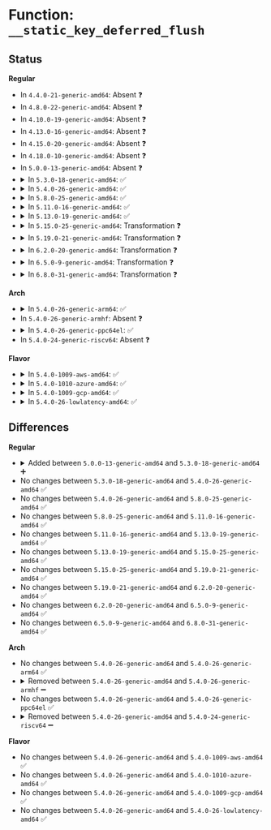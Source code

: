 # Function: <code>__static_key_deferred_flush</code>

## Status
<b>Regular</b>
<ul>
<li>
In <code>4.4.0-21-generic-amd64</code>: Absent ❓
</li>
<li>
In <code>4.8.0-22-generic-amd64</code>: Absent ❓
</li>
<li>
In <code>4.10.0-19-generic-amd64</code>: Absent ❓
</li>
<li>
In <code>4.13.0-16-generic-amd64</code>: Absent ❓
</li>
<li>
In <code>4.15.0-20-generic-amd64</code>: Absent ❓
</li>
<li>
In <code>4.18.0-10-generic-amd64</code>: Absent ❓
</li>
<li>
In <code>5.0.0-13-generic-amd64</code>: Absent ❓
</li>
<li>
<details>
<summary>In <code>5.3.0-18-generic-amd64</code>: ✅</summary>

```c
void __static_key_deferred_flush(void * key, struct delayed_work * work)
```

```json
{
  "name": "__static_key_deferred_flush",
  "collision_type": "Unique Global",
  "inline_type": "No",
  "funcs": [
    {
      "addr": 18446744071581011760,
      "name": "__static_key_deferred_flush",
      "external": true,
      "loc": "kernel/jump_label.c:293",
      "file": "kernel/jump_label.c",
      "inline": "seen, unknown",
      "caller_inline": [],
      "caller_func": [
        "net/ipv4/tcp_input.c:clean_acked_data_flush",
        "net/ipv6/ip6_flowlabel.c:ip6_flowlabel_cleanup"
      ]
    }
  ],
  "symbols": [
    {
      "addr": 18446744071581011760,
      "name": "__static_key_deferred_flush",
      "section": ".text",
      "bind": "STB_GLOBAL",
      "size": 71
    }
  ]
}
```
</details>
</li>
<li>
<details>
<summary>In <code>5.4.0-26-generic-amd64</code>: ✅</summary>

```c
void __static_key_deferred_flush(void * key, struct delayed_work * work)
```

```json
{
  "name": "__static_key_deferred_flush",
  "collision_type": "Unique Global",
  "inline_type": "No",
  "funcs": [
    {
      "addr": 18446744071581067136,
      "name": "__static_key_deferred_flush",
      "external": true,
      "loc": "kernel/jump_label.c:293",
      "file": "kernel/jump_label.c",
      "inline": "seen, unknown",
      "caller_inline": [],
      "caller_func": [
        "net/ipv4/tcp_input.c:clean_acked_data_flush",
        "net/ipv6/ip6_flowlabel.c:ip6_flowlabel_cleanup"
      ]
    }
  ],
  "symbols": [
    {
      "addr": 18446744071581067136,
      "name": "__static_key_deferred_flush",
      "section": ".text",
      "bind": "STB_GLOBAL",
      "size": 71
    }
  ]
}
```
</details>
</li>
<li>
<details>
<summary>In <code>5.8.0-25-generic-amd64</code>: ✅</summary>

```c
void __static_key_deferred_flush(void * key, struct delayed_work * work)
```

```json
{
  "name": "__static_key_deferred_flush",
  "collision_type": "Unique Global",
  "inline_type": "No",
  "funcs": [
    {
      "addr": 18446744071581248096,
      "name": "__static_key_deferred_flush",
      "external": true,
      "loc": "kernel/jump_label.c:293",
      "file": "kernel/jump_label.c",
      "inline": "seen, unknown",
      "caller_inline": [],
      "caller_func": [
        "net/ipv4/tcp_input.c:clean_acked_data_flush",
        "net/ipv6/ip6_flowlabel.c:ip6_flowlabel_cleanup"
      ]
    }
  ],
  "symbols": [
    {
      "addr": 18446744071581248096,
      "name": "__static_key_deferred_flush",
      "section": ".text",
      "bind": "STB_GLOBAL",
      "size": 75
    }
  ]
}
```
</details>
</li>
<li>
<details>
<summary>In <code>5.11.0-16-generic-amd64</code>: ✅</summary>

```c
void __static_key_deferred_flush(void * key, struct delayed_work * work)
```

```json
{
  "name": "__static_key_deferred_flush",
  "collision_type": "Unique Global",
  "inline_type": "No",
  "funcs": [
    {
      "addr": 18446744071581289984,
      "name": "__static_key_deferred_flush",
      "external": true,
      "loc": "kernel/jump_label.c:293",
      "file": "kernel/jump_label.c",
      "inline": "seen, unknown",
      "caller_inline": [],
      "caller_func": [
        "net/ipv4/tcp_input.c:clean_acked_data_flush",
        "net/ipv6/ip6_flowlabel.c:ip6_flowlabel_cleanup"
      ]
    }
  ],
  "symbols": [
    {
      "addr": 18446744071581289984,
      "name": "__static_key_deferred_flush",
      "section": ".text",
      "bind": "STB_GLOBAL",
      "size": 75
    }
  ]
}
```
</details>
</li>
<li>
<details>
<summary>In <code>5.13.0-19-generic-amd64</code>: ✅</summary>

```c
void __static_key_deferred_flush(void * key, struct delayed_work * work)
```

```json
{
  "name": "__static_key_deferred_flush",
  "collision_type": "Unique Global",
  "inline_type": "No",
  "funcs": [
    {
      "addr": 18446744071581307824,
      "name": "__static_key_deferred_flush",
      "external": true,
      "loc": "kernel/jump_label.c:293",
      "file": "kernel/jump_label.c",
      "inline": "seen, unknown",
      "caller_inline": [],
      "caller_func": [
        "net/ipv4/tcp_input.c:clean_acked_data_flush",
        "net/ipv6/ip6_flowlabel.c:ip6_flowlabel_cleanup"
      ]
    }
  ],
  "symbols": [
    {
      "addr": 18446744071581307824,
      "name": "__static_key_deferred_flush",
      "section": ".text",
      "bind": "STB_GLOBAL",
      "size": 75
    }
  ]
}
```
</details>
</li>
<li>
<details>
<summary>In <code>5.15.0-25-generic-amd64</code>: Transformation ❓</summary>

```c
void __static_key_deferred_flush(void * key, struct delayed_work * work)
```

```json
{
  "name": "__static_key_deferred_flush",
  "collision_type": "Unique Global",
  "inline_type": "No",
  "funcs": [
    {
      "addr": 0,
      "name": "__static_key_deferred_flush",
      "external": true,
      "loc": "kernel/jump_label.c:293",
      "file": "kernel/jump_label.c",
      "inline": "seen, unknown",
      "caller_inline": [],
      "caller_func": [
        "net/ipv4/tcp_input.c:clean_acked_data_flush",
        "net/ipv6/ip6_flowlabel.c:ip6_flowlabel_cleanup"
      ]
    }
  ],
  "symbols": [
    {
      "addr": 18446744071592188821,
      "name": "__static_key_deferred_flush.cold",
      "section": ".text",
      "bind": "STB_LOCAL",
      "size": 28
    },
    {
      "addr": 18446744071581553008,
      "name": "__static_key_deferred_flush",
      "section": ".text",
      "bind": "STB_GLOBAL",
      "size": 83
    }
  ]
}
```
</details>
</li>
<li>
<details>
<summary>In <code>5.19.0-21-generic-amd64</code>: Transformation ❓</summary>

```c
void __static_key_deferred_flush(void * key, struct delayed_work * work)
```

```json
{
  "name": "__static_key_deferred_flush",
  "collision_type": "Unique Global",
  "inline_type": "No",
  "funcs": [
    {
      "addr": 0,
      "name": "__static_key_deferred_flush",
      "external": true,
      "loc": "kernel/jump_label.c:293",
      "file": "kernel/jump_label.c",
      "inline": "seen, unknown",
      "caller_inline": [],
      "caller_func": [
        "net/ipv4/tcp_input.c:clean_acked_data_flush",
        "net/ipv6/ip6_flowlabel.c:ip6_flowlabel_cleanup"
      ]
    }
  ],
  "symbols": [
    {
      "addr": 18446744071593963918,
      "name": "__static_key_deferred_flush.cold",
      "section": ".text",
      "bind": "STB_LOCAL",
      "size": 29
    },
    {
      "addr": 18446744071581904640,
      "name": "__static_key_deferred_flush",
      "section": ".text",
      "bind": "STB_GLOBAL",
      "size": 98
    }
  ]
}
```
</details>
</li>
<li>
<details>
<summary>In <code>6.2.0-20-generic-amd64</code>: Transformation ❓</summary>

```c
void __static_key_deferred_flush(void * key, struct delayed_work * work)
```

```json
{
  "name": "__static_key_deferred_flush",
  "collision_type": "Unique Global",
  "inline_type": "No",
  "funcs": [
    {
      "addr": 0,
      "name": "__static_key_deferred_flush",
      "external": true,
      "loc": "kernel/jump_label.c:321",
      "file": "kernel/jump_label.c",
      "inline": "seen, unknown",
      "caller_inline": [],
      "caller_func": [
        "net/ipv4/tcp_input.c:clean_acked_data_flush",
        "net/ipv6/ip6_flowlabel.c:ip6_flowlabel_cleanup"
      ]
    }
  ],
  "symbols": [
    {
      "addr": 18446744071596023564,
      "name": "__static_key_deferred_flush.cold",
      "section": ".text",
      "bind": "STB_LOCAL",
      "size": 29
    },
    {
      "addr": 18446744071582338848,
      "name": "__static_key_deferred_flush",
      "section": ".text",
      "bind": "STB_GLOBAL",
      "size": 98
    }
  ]
}
```
</details>
</li>
<li>
<details>
<summary>In <code>6.5.0-9-generic-amd64</code>: Transformation ❓</summary>

```c
void __static_key_deferred_flush(void * key, struct delayed_work * work)
```

```json
{
  "name": "__static_key_deferred_flush",
  "collision_type": "Unique Global",
  "inline_type": "No",
  "funcs": [
    {
      "addr": 0,
      "name": "__static_key_deferred_flush",
      "external": true,
      "loc": "kernel/jump_label.c:321",
      "file": "kernel/jump_label.c",
      "inline": "seen, unknown",
      "caller_inline": [],
      "caller_func": [
        "net/ipv4/tcp_input.c:clean_acked_data_flush",
        "net/ipv6/ip6_flowlabel.c:ip6_flowlabel_cleanup"
      ]
    }
  ],
  "symbols": [
    {
      "addr": 18446744071596545850,
      "name": "__static_key_deferred_flush.cold",
      "section": ".text",
      "bind": "STB_LOCAL",
      "size": 29
    },
    {
      "addr": 18446744071582540816,
      "name": "__static_key_deferred_flush",
      "section": ".text",
      "bind": "STB_GLOBAL",
      "size": 98
    }
  ]
}
```
</details>
</li>
<li>
<details>
<summary>In <code>6.8.0-31-generic-amd64</code>: Transformation ❓</summary>

```c
void __static_key_deferred_flush(void * key, struct delayed_work * work)
```

```json
{
  "name": "__static_key_deferred_flush",
  "collision_type": "Unique Global",
  "inline_type": "No",
  "funcs": [
    {
      "addr": 0,
      "name": "__static_key_deferred_flush",
      "external": true,
      "loc": "kernel/jump_label.c:321",
      "file": "kernel/jump_label.c",
      "inline": "seen, unknown",
      "caller_inline": [],
      "caller_func": [
        "net/ipv4/tcp_input.c:clean_acked_data_flush",
        "net/ipv6/ip6_flowlabel.c:ip6_flowlabel_cleanup"
      ]
    }
  ],
  "symbols": [
    {
      "addr": 18446744071597449629,
      "name": "__static_key_deferred_flush.cold",
      "section": ".text",
      "bind": "STB_LOCAL",
      "size": 29
    },
    {
      "addr": 18446744071582709968,
      "name": "__static_key_deferred_flush",
      "section": ".text",
      "bind": "STB_GLOBAL",
      "size": 98
    }
  ]
}
```
</details>
</li>
</ul>
<b>Arch</b>
<ul>
<li>
<details>
<summary>In <code>5.4.0-26-generic-arm64</code>: ✅</summary>

```c
void __static_key_deferred_flush(void * key, struct delayed_work * work)
```

```json
{
  "name": "__static_key_deferred_flush",
  "collision_type": "Unique Global",
  "inline_type": "No",
  "funcs": [
    {
      "addr": 18446603336492427488,
      "name": "__static_key_deferred_flush",
      "external": true,
      "loc": "kernel/jump_label.c:293",
      "file": "kernel/jump_label.c",
      "inline": "seen, unknown",
      "caller_inline": [],
      "caller_func": [
        "net/ipv4/tcp_input.c:clean_acked_data_flush",
        "net/ipv6/ip6_flowlabel.c:ip6_flowlabel_cleanup"
      ]
    }
  ],
  "symbols": [
    {
      "addr": 18446603336492427488,
      "name": "__static_key_deferred_flush",
      "section": ".text",
      "bind": "STB_GLOBAL",
      "size": 108
    }
  ]
}
```
</details>
</li>
<li>
In <code>5.4.0-26-generic-armhf</code>: Absent ❓
</li>
<li>
<details>
<summary>In <code>5.4.0-26-generic-ppc64el</code>: ✅</summary>

```c
void __static_key_deferred_flush(void * key, struct delayed_work * work)
```

```json
{
  "name": "__static_key_deferred_flush",
  "collision_type": "Unique Global",
  "inline_type": "No",
  "funcs": [
    {
      "addr": 13835058055285695984,
      "name": "__static_key_deferred_flush",
      "external": true,
      "loc": "kernel/jump_label.c:293",
      "file": "kernel/jump_label.c",
      "inline": "seen, unknown",
      "caller_inline": [],
      "caller_func": [
        "net/ipv4/tcp_input.c:clean_acked_data_flush",
        "net/ipv6/ip6_flowlabel.c:ip6_flowlabel_cleanup"
      ]
    }
  ],
  "symbols": [
    {
      "addr": 13835058055285695984,
      "name": "__static_key_deferred_flush",
      "section": ".text",
      "bind": "STB_GLOBAL",
      "size": 160
    }
  ]
}
```
</details>
</li>
<li>
In <code>5.4.0-24-generic-riscv64</code>: Absent ❓
</li>
</ul>
<b>Flavor</b>
<ul>
<li>
<details>
<summary>In <code>5.4.0-1009-aws-amd64</code>: ✅</summary>

```c
void __static_key_deferred_flush(void * key, struct delayed_work * work)
```

```json
{
  "name": "__static_key_deferred_flush",
  "collision_type": "Unique Global",
  "inline_type": "No",
  "funcs": [
    {
      "addr": 18446744071581035984,
      "name": "__static_key_deferred_flush",
      "external": true,
      "loc": "kernel/jump_label.c:293",
      "file": "kernel/jump_label.c",
      "inline": "seen, unknown",
      "caller_inline": [],
      "caller_func": [
        "net/ipv4/tcp_input.c:clean_acked_data_flush",
        "net/ipv6/ip6_flowlabel.c:ip6_flowlabel_cleanup"
      ]
    }
  ],
  "symbols": [
    {
      "addr": 18446744071581035984,
      "name": "__static_key_deferred_flush",
      "section": ".text",
      "bind": "STB_GLOBAL",
      "size": 71
    }
  ]
}
```
</details>
</li>
<li>
<details>
<summary>In <code>5.4.0-1010-azure-amd64</code>: ✅</summary>

```c
void __static_key_deferred_flush(void * key, struct delayed_work * work)
```

```json
{
  "name": "__static_key_deferred_flush",
  "collision_type": "Unique Global",
  "inline_type": "No",
  "funcs": [
    {
      "addr": 18446744071580982064,
      "name": "__static_key_deferred_flush",
      "external": true,
      "loc": "kernel/jump_label.c:293",
      "file": "kernel/jump_label.c",
      "inline": "seen, unknown",
      "caller_inline": [],
      "caller_func": [
        "net/ipv4/tcp_input.c:clean_acked_data_flush",
        "net/ipv6/ip6_flowlabel.c:ip6_flowlabel_cleanup"
      ]
    }
  ],
  "symbols": [
    {
      "addr": 18446744071580982064,
      "name": "__static_key_deferred_flush",
      "section": ".text",
      "bind": "STB_GLOBAL",
      "size": 71
    }
  ]
}
```
</details>
</li>
<li>
<details>
<summary>In <code>5.4.0-1009-gcp-amd64</code>: ✅</summary>

```c
void __static_key_deferred_flush(void * key, struct delayed_work * work)
```

```json
{
  "name": "__static_key_deferred_flush",
  "collision_type": "Unique Global",
  "inline_type": "No",
  "funcs": [
    {
      "addr": 18446744071581027184,
      "name": "__static_key_deferred_flush",
      "external": true,
      "loc": "kernel/jump_label.c:293",
      "file": "kernel/jump_label.c",
      "inline": "seen, unknown",
      "caller_inline": [],
      "caller_func": [
        "net/ipv4/tcp_input.c:clean_acked_data_flush",
        "net/ipv6/ip6_flowlabel.c:ip6_flowlabel_cleanup"
      ]
    }
  ],
  "symbols": [
    {
      "addr": 18446744071581027184,
      "name": "__static_key_deferred_flush",
      "section": ".text",
      "bind": "STB_GLOBAL",
      "size": 71
    }
  ]
}
```
</details>
</li>
<li>
<details>
<summary>In <code>5.4.0-26-lowlatency-amd64</code>: ✅</summary>

```c
void __static_key_deferred_flush(void * key, struct delayed_work * work)
```

```json
{
  "name": "__static_key_deferred_flush",
  "collision_type": "Unique Global",
  "inline_type": "No",
  "funcs": [
    {
      "addr": 18446744071581088544,
      "name": "__static_key_deferred_flush",
      "external": true,
      "loc": "kernel/jump_label.c:293",
      "file": "kernel/jump_label.c",
      "inline": "seen, unknown",
      "caller_inline": [],
      "caller_func": [
        "net/ipv4/tcp_input.c:clean_acked_data_flush",
        "net/ipv6/ip6_flowlabel.c:ip6_flowlabel_cleanup"
      ]
    }
  ],
  "symbols": [
    {
      "addr": 18446744071581088544,
      "name": "__static_key_deferred_flush",
      "section": ".text",
      "bind": "STB_GLOBAL",
      "size": 71
    }
  ]
}
```
</details>
</li>
</ul>

## Differences
<b>Regular</b>
<ul>
<li>
<details>
<summary>Added between <code>5.0.0-13-generic-amd64</code> and <code>5.3.0-18-generic-amd64</code> ➕</summary>

```c
void __static_key_deferred_flush(void * key, struct delayed_work * work)
```
</details>
</li>
<li>
No changes between <code>5.3.0-18-generic-amd64</code> and <code>5.4.0-26-generic-amd64</code> ✅
</li>
<li>
No changes between <code>5.4.0-26-generic-amd64</code> and <code>5.8.0-25-generic-amd64</code> ✅
</li>
<li>
No changes between <code>5.8.0-25-generic-amd64</code> and <code>5.11.0-16-generic-amd64</code> ✅
</li>
<li>
No changes between <code>5.11.0-16-generic-amd64</code> and <code>5.13.0-19-generic-amd64</code> ✅
</li>
<li>
No changes between <code>5.13.0-19-generic-amd64</code> and <code>5.15.0-25-generic-amd64</code> ✅
</li>
<li>
No changes between <code>5.15.0-25-generic-amd64</code> and <code>5.19.0-21-generic-amd64</code> ✅
</li>
<li>
No changes between <code>5.19.0-21-generic-amd64</code> and <code>6.2.0-20-generic-amd64</code> ✅
</li>
<li>
No changes between <code>6.2.0-20-generic-amd64</code> and <code>6.5.0-9-generic-amd64</code> ✅
</li>
<li>
No changes between <code>6.5.0-9-generic-amd64</code> and <code>6.8.0-31-generic-amd64</code> ✅
</li>
</ul>
<b>Arch</b>
<ul>
<li>
No changes between <code>5.4.0-26-generic-amd64</code> and <code>5.4.0-26-generic-arm64</code> ✅
</li>
<li>
<details>
<summary>Removed between <code>5.4.0-26-generic-amd64</code> and <code>5.4.0-26-generic-armhf</code> ➖</summary>

```c
void __static_key_deferred_flush(void * key, struct delayed_work * work)
```
</details>
</li>
<li>
No changes between <code>5.4.0-26-generic-amd64</code> and <code>5.4.0-26-generic-ppc64el</code> ✅
</li>
<li>
<details>
<summary>Removed between <code>5.4.0-26-generic-amd64</code> and <code>5.4.0-24-generic-riscv64</code> ➖</summary>

```c
void __static_key_deferred_flush(void * key, struct delayed_work * work)
```
</details>
</li>
</ul>
<b>Flavor</b>
<ul>
<li>
No changes between <code>5.4.0-26-generic-amd64</code> and <code>5.4.0-1009-aws-amd64</code> ✅
</li>
<li>
No changes between <code>5.4.0-26-generic-amd64</code> and <code>5.4.0-1010-azure-amd64</code> ✅
</li>
<li>
No changes between <code>5.4.0-26-generic-amd64</code> and <code>5.4.0-1009-gcp-amd64</code> ✅
</li>
<li>
No changes between <code>5.4.0-26-generic-amd64</code> and <code>5.4.0-26-lowlatency-amd64</code> ✅
</li>
</ul>
